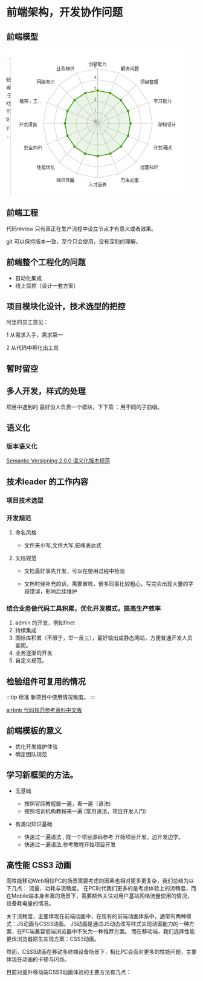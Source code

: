 # 前端架构，开发协作问题

## 前端模型
![Image text](https://github.com/5201314999/jrNote/blob/master/docs/.vuepress/public/main/10architecture/mode.png?raw=true)

## 前端工程

代码review 只有真正在生产流程中设立节点才有意义或者效果。

git 可以保持版本一致，至今只会使用，没有深刻的理解。 

## 前端整个工程化的问题

* 自动化集成
* 线上监控（设计一套方案）


## 项目模块化设计，技术选型的把控

阿里的员工意见：

1 从需求入手，需求第一

2 从代码中孵化出工具

## 暂时留空

## 多人开发，样式的处理

项目中遇到的 最好没人负责一个模块，下下策 ：用不同的子前缀。


## 语义化

### 版本语义化
[Semantic Versioning 2.0.0 语义化版本规范](https://semver.org/lang/zh-CN/)


## 技术leader 的工作内容

### 项目技术选型
### 开发规范

1. 命名风格
    * 文件夹小写,文件大写,驼峰表达式

2. 文档规范

    * 文档最好事先开发，可以在使用过程中检验

    * 文档时候补充的话，需要审核，很多同事比较粗心，写完会出现大量的字段错误，影响后续维护

### 结合业务做代码工具积累，优化开发模式，提高生产效率

1. admin 的开发，例如flnet 
2. 持续集成
3. 图标库积累（不限于，举一反三），最好输出成静态网站，方便普通开发人员查阅。
4. 业务逐渐的开发
5. 自定义规范。

## 检验组件可复用的情况 

:::tip 标准
新项目中使用情况难度。
:::

[airbnb 代码规范参考资料中文版](https://github.com/5201314999/javascript)


## 前端模板的意义

* 优化开发维护体验
* 确定团队规范

## 

## 学习新框架的方法。

* 无基础
    * 按照官网教程敲一遍，看一遍（语法)
    * 按照培训机构教程来一遍 (常用语法，项目开发入门)

* 有类似知识基础
    * 快速过一遍语法 , 找一个项目源码参考 开始项目开发，边开发边学。
    * 快速过一遍语法,参考教程开始项目开发


## 高性能 CSS3 动画
高性能移动Web相较PC的场景需要考虑的因素也相对更多更复杂，我们总结为以下几点： 流量、功耗与流畅度。 在PC时代我们更多的是考虑体验上的流畅度，而在Mobile端本身丰富的场景下，需要额外关注对用户基站网络流量使用的情况，设备耗电量的情况。

关于流畅度，主要体现在前端动画中，在现有的前端动画体系中，通常有两种模式：JS动画与CSS3动画。 JS动画是通过JS动态改写样式实现动画能力的一种方案，在PC端兼容低端浏览器中不失为一种推荐方案。 而在移动端，我们选择性能更优浏览器原生实现方案：CSS3动画。

然而，CSS3动画在移动多终端设备场景下，相比PC会面对更多的性能问题，主要体现在动画的卡顿与闪烁。

目前对提升移动端CSS3动画体验的主要方法有几点：




